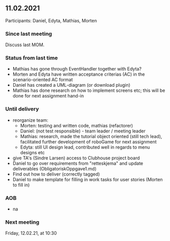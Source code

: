 ## 11.02.2021
Participants: Daniel, Edyta, Mathias, Morten 

### Since last meeting
Discuss last MOM.

### Status from last time
- Mathias has gone through EventHandler together with Edyta?
- Morten and Edyta have written acceptance criterias (AC) in the scenario-oriented AC format
- Daniel has created a UML-diagram (or download plugin)
- Mathias has done research on how to implement screens etc; this will be done for next assignment hand-in

### Until delivery
- reorganize team:
  - Morten: testing and written code, mathias (refactorer)
  - Daniel: (not test responsible) - team leader / meeting leader
  - Mathias: research, made the tutorial object oriented (still tech lead), facilitated further development of roboGame for
    next assignment
  - Edyta: still UI design lead, contributed well in regards to menu designs etc
- give TA's (Sindre Larsen) access to Clubhouse project board
- Daniel to go over requirements from "retteskjema" and update deliverables (ObligatoriskOppgave1.md)
- Find out how to deliver (correctly tagged)
- Daniel to make template for filling in work tasks for user stories (Morten to fill in)

### AOB
- na

### Next meeting
Friday, 12.02.21, at 10:30